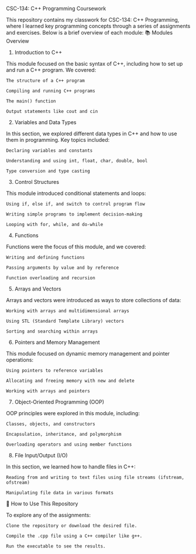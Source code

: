 CSC-134: C++ Programming Coursework

This repository contains my classwork for CSC-134: C++ Programming, where I learned key programming concepts through a series of assignments and exercises. Below is a brief overview of each module:
📚 Modules Overview
1. Introduction to C++

This module focused on the basic syntax of C++, including how to set up and run a C++ program. We covered:

    The structure of a C++ program

    Compiling and running C++ programs

    The main() function

    Output statements like cout and cin

2. Variables and Data Types

In this section, we explored different data types in C++ and how to use them in programming. Key topics included:

    Declaring variables and constants

    Understanding and using int, float, char, double, bool

    Type conversion and type casting

3. Control Structures

This module introduced conditional statements and loops:

    Using if, else if, and switch to control program flow

    Writing simple programs to implement decision-making

    Looping with for, while, and do-while

4. Functions

Functions were the focus of this module, and we covered:

    Writing and defining functions

    Passing arguments by value and by reference

    Function overloading and recursion

5. Arrays and Vectors

Arrays and vectors were introduced as ways to store collections of data:

    Working with arrays and multidimensional arrays

    Using STL (Standard Template Library) vectors

    Sorting and searching within arrays

6. Pointers and Memory Management

This module focused on dynamic memory management and pointer operations:

    Using pointers to reference variables

    Allocating and freeing memory with new and delete

    Working with arrays and pointers

7. Object-Oriented Programming (OOP)

OOP principles were explored in this module, including:

    Classes, objects, and constructors

    Encapsulation, inheritance, and polymorphism

    Overloading operators and using member functions

8. File Input/Output (I/O)

In this section, we learned how to handle files in C++:

    Reading from and writing to text files using file streams (ifstream, ofstream)

    Manipulating file data in various formats

📌 How to Use This Repository

To explore any of the assignments:

    Clone the repository or download the desired file.

    Compile the .cpp file using a C++ compiler like g++.

    Run the executable to see the results.
